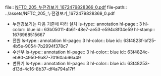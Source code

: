 file:: [NFTC_205_누전경보기_1672479828369_0.pdf](../assets/NFTC_205_누전경보기_1672479828369_0.pdf)
file-path:: ../assets/NFTC_205_누전경보기_1672479828369_0.pdf

- 누전경보기는 다음 기준에 따라 설치
  ls-type:: annotation
  hl-page:: 3
  hl-color:: blue
  id:: 63b05011-4b61-48e7-ae53-e594c8f04e59
  hl-stamp:: 1676968515667
- 전원
  ls-type:: annotation
  hl-page:: 3
  hl-color:: blue
  id:: 63f4823f-bf25-4b5e-9054-7b2994f378c7
- 수신부
  ls-type:: annotation
  hl-page:: 3
  hl-color:: blue
  id:: 63f4824c-eb80-4950-9a87-70160ab66a49
- 변류기
  ls-type:: annotation
  hl-page:: 3
  hl-color:: blue
  id:: 63f48253-d13d-4c16-8b37-df4a794a17ff